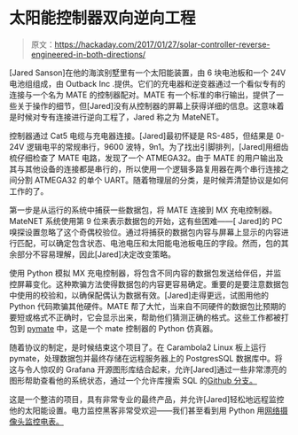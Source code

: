 # 太阳能控制器双向逆向工程

> 原文：<https://hackaday.com/2017/01/27/solar-controller-reverse-engineered-in-both-directions/>

[Jared Sanson]在他的海滨别墅里有一个太阳能装置，由 6 块电池板和一个 24V 电池组组成，由 Outback Inc .提供。它们的充电器和逆变器通过一个看似专有的连接与一个名为 MATE 的控制器配对。MATE 有一个标准的串行输出，提供了一些关于操作的细节，但[Jared]没有从控制器的屏幕上获得详细的信息。这意味着是时候对专有连接进行逆向工程了，Jared 称之为 MateNET。

控制器通过 Cat5 电缆与充电器连接。[Jared]最初怀疑是 RS-485，但结果是 0-24V 逻辑电平的常规串行，9600 波特，9n1。为了找出引脚排列，[Jared]用细齿梳仔细检查了 MATE 电路，发现了一个 ATMEGA32。由于 MATE 的用户输出及其与其他设备的连接都是串行的，所以使用一个逻辑多路复用器在两个串行连接之间分割 ATMEGA32 的单个 UART。随着物理层的分类，是时候弄清楚协议是如何工作的了。

第一步是从运行的系统中捕获一些数据包，将 MATE 连接到 MX 充电控制器。MateNET 系统使用第 9 位来表示数据包的开始，这有些困难——[ Jared]的 PC 嗅探设置忽略了这个奇偶校验位。通过将捕获的数据包内容与屏幕上显示的内容进行匹配，可以确定包含状态、电池电压和太阳能电池板电压的字段。然而，包的其余部分不容易理解，因此[Jared]决定改变策略。

使用 Python 模拟 MX 充电控制器，将包含不同内容的数据包发送给伴侣，并监控屏幕变化。这种欺骗方法使得数据包的内容更容易确定。重要的是要注意数据包中使用的校验和，以确保配偶认为数据有效。[Jared]走得更远，试图用他的 Python 代码欺骗其他硬件。MATE 帮了大忙，当来自不同硬件的数据包比预期的要短或格式不正确时，它会显示出来，帮助他们猜测正确的格式。这些工作都被打包到 [pymate](http://jared.geek.nz/pymate) 中，这是一个 mate 控制器的 Python 仿真器。

随着协议的制定，是时候结束这个项目了。在 Carambola2 Linux 板上运行 pymate，处理数据包并最终存储在远程服务器上的 PostgresSQL 数据库中。将这与令人惊叹的 Grafana 开源图形库结合起来，允许[Jared]通过一些非常漂亮的图形帮助查看他的系统状态，通过一个允许库搜索 SQL 的[Github 分支。](https://github.com/sraoss/grafana-sqldb-datasource/releases)

这是一个整洁的项目，具有非常专业的最终产品，并允许[Jared]轻松地远程监控他的太阳能设置。电力监控黑客非常受欢迎——我们甚至看到用 Python 用[网络摄像头监控电表。](https://hackaday.com/2014/12/29/reading-power-use-data-with-a-webcam-and-python/)